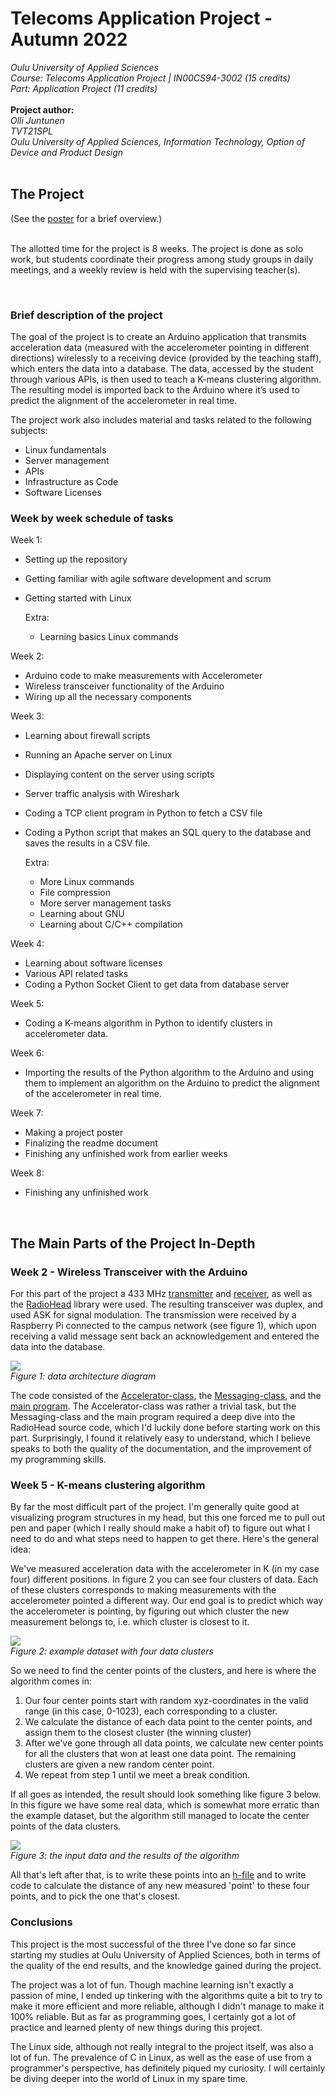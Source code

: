 # Telecoms Application Project - Autumn 2022

_Oulu University of Applied Sciences
<br/>
Course: Telecoms Application Project | IN00CS94-3002 (15 credits)
<br/>
Part: Application Project (11 credits)_
<br/>
<br/>
**Project author:**
<br/>
_Olli Juntunen
<br/>
TVT21SPL
<br/>
Oulu University of Applied Sciences, Information Technology, Option of Device and Product Design_
<br/>
<br/>


## **The Project**


(See the [poster](./etc/olli_juntunen_telecoms_application_project_poster.pdf) for a brief overview.)
<br/>
<br/>

The allotted time for the project is 8 weeks. The project is done as solo work, but students coordinate their progress among study groups in daily meetings, and a weekly review is held with the supervising teacher(s).

<br/>

### **Brief description of the project**
The goal of the project is to create an Arduino application that transmits acceleration data (measured with the accelerometer pointing in different directions) wirelessly to a receiving device (provided by the teaching staff), which enters the data into a database. The data, accessed by the student through various APIs, is  then used to teach a K-means clustering algorithm. The resulting  model is imported back to the Arduino where it’s used to predict the alignment of the accelerometer in real time.
<br/>

The project work also includes material and tasks related to the following subjects:
- Linux fundamentals
- Server management
- APIs
- Infrastructure as Code 
- Software Licenses

### **Week by week schedule of tasks**
Week 1:
- Setting up the repository
- Getting familiar with agile software development and scrum
- Getting started with Linux

    Extra:
    - Learning basics Linux commands

Week 2:
- Arduino code to make measurements with Accelerometer
- Wireless transceiver functionality of the Arduino
- Wiring up all the necessary components

Week 3:
- Learning about firewall scripts
- Running an Apache server on Linux
- Displaying content on the server using scripts
- Server traffic analysis with Wireshark
- Coding a TCP client program in Python to fetch a CSV file
- Coding a Python script that makes an SQL query to the database and saves the results in a CSV file.

    Extra:
    - More Linux commands
    - File compression
    - More server management tasks
    - Learning about GNU
    - Learning about C/C++ compilation


Week 4:
- Learning about software licenses
- Various API related tasks
- Coding a Python Socket Client to get data from database server

Week 5:
- Coding a K-means algorithm in Python to identify clusters in accelerometer data.

Week 6:
- Importing the results of the Python algorithm to the Arduino and using them to implement an algorithm on the Arduino to predict the alignment of the accelerometer in real time.

Week 7:
- Making a project poster
- Finalizing the readme document
- Finishing any unfinished work from earlier weeks

Week 8:
- Finishing any unfinished work

<br/>

## **The Main Parts of the Project In-Depth**

### Week 2 - Wireless Transceiver with the Arduino

For this part of the project a 433 MHz [transmitter](https://cdn.sparkfun.com/datasheets/Wireless/General/TWS-BS-3_433.92MHz_ASK_RF_Transmitter_Module_Data_Sheet.pdf) and [receiver](https://cdn.sparkfun.com/datasheets/Wireless/General/RWS-371-6_433.92MHz_ASK_RF_Receiver_Module_Data_Sheet.pdf), as well as the [RadioHead](https://www.airspayce.com/mikem/arduino/RadioHead/) library were used. The resulting transceiver was duplex, and used ASK for signal modulation. The transmission were received by a Raspberry Pi connected to the campus network (see figure 1), which upon receiving a valid message sent back an acknowledgement and entered the data into the database.

![](./etc/data-architecture-diagram.png)
<br/>
_Figure 1: data architecture diagram_

The code consisted of the [Accelerator-class](./arduino_main/accelerator.h), the [Messaging-class](./arduino_main/messaging.h), and the [main program](./arduino_main/arduino_main.ino). The Accelerator-class was rather a trivial task, but the Messaging-class and the main program required a deep dive into the RadioHead source code, which I'd luckily done before starting work on this part. Surprisingly, I found it relatively easy to understand, which I believe speaks to both the quality of the documentation, and the improvement of my programming skills.

### Week 5 - K-means clustering algorithm

By far the most difficult part of the project. I'm generally quite good at visualizing program structures in my head, but this one forced me to pull out pen and paper (which I really should make a habit of) to figure out what I need to do and what steps need to happen to get there. Here's the general idea:

We've measured acceleration data with the accelerometer in K (in my case four) different positions. In figure 2 you can see four clusters of data. Each of these clusters corresponds to making measurements with the accelerometer pointed a different way. Our end goal is to predict which way the accelerometer is pointing, by figuring out which cluster the new measurement belongs to, i.e. which cluster is closest to it.

![](./etc/example_data.png)
<br/>
_Figure 2: example dataset with four data clusters_

So we need to find the center points of the clusters, and here is where the algorithm comes in:

1. Our four center points start with random xyz-coordinates in the valid range (in this case, 0-1023), each corresponding to a cluster.
2. We calculate the distance of each data point to the center points, and assign them to the closest cluster (the winning cluster)
3. After we've gone through all data points, we calculate new center points for all the clusters that won at least one data point. The remaining clusters are given a new random center point.
4. We repeat from step 1 until we meet a break condition.

If all goes as intended, the result should look something like figure 3 below. In this figure we have some real data, which is somewhat more erratic than the example dataset, but the algorithm still managed to locate the center points of the data clusters.

![](./etc/k_means_results.png)
<br/>
_Figure 3: the input data and the results of the algorithm_

All that's left after that, is to write these points into an [h-file](./arduino_main/centerpoints.h) and to write code to calculate the distance of any new measured 'point' to these four points, and to pick the one that's closest.

### **Conclusions**

This project is the most successful of the three I've done so far since starting my studies at Oulu University of Applied Sciences, both in terms of the quality of the end results, and the knowledge gained during the project.

The project was a lot of fun. Though machine learning isn't exactly a passion of mine, I ended up tinkering with the algorithms quite a bit to try to make it more efficient and more reliable, although I didn't manage to make it 100% reliable. But as far as programming goes, I certainly got a lot of practice and learned plenty of new things during this project.

The Linux side, although not really integral to the project itself, was also a lot of fun. The prevalence of C in Linux, as well as the ease of use from a programmer's perspective, has definitely piqued my curiosity. I will certainly be diving deeper into the world of Linux in my spare time.